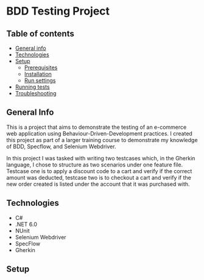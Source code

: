 # BDD Testing Project
## Table of contents
* [General info](#general-info)
* [Technologies](#technologies)
* [Setup](#setup)
  * [Prerequisites](#prerequisites)
  * [Installation](#installation)
  * [Run settings](#runsettings)
* [Running tests](#running-tests)
* [Troubleshooting](#troubleshooting)

## General Info
This is a project that aims to demonstrate the testing of an e-commerce web application using Behaviour-Driven-Development practices. I created this project as part of a larger training course to demonstrate my knowledge of BDD, Specflow, and Selenium Webdriver.

In this project I was tasked with writing two testcases which, in the Gherkin language, I chose to structure as two scenarios under one feature file. Testcase one is to apply a discount code to a cart and verify if the correct amount was deducted, testcase two is to checkout a cart and verify if the new order created is listed under the account that it was purchased with.

## Technologies
* C#
* .NET 6.0
* NUnit
* Selenium Webdriver
* SpecFlow
* Gherkin

## Setup
